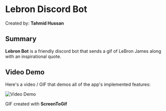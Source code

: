 <!-- (This is a comment) INSTRUCTIONS: Go through this page and fill out any **bolded** entries with their correct values.-->

# Lebron Discord Bot

Created by: **Tahmid Hussan**

## Summary

**Lebron Bot** is a friendly discord bot that sends a gif of LeBron James along with an inspirational quote.  

## Video Demo

Here's a video / GIF that demos all of the app's implemented features:

<img src='https://i.imgur.com/a02OaAB.gif' title='Video Demo' width='' alt='Video Demo' />

GIF created with **ScreenToGif**


